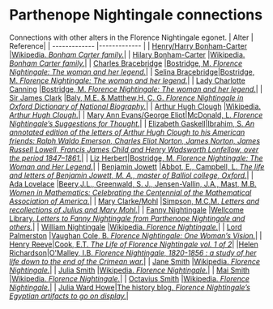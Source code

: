 # Parthenope Nightingale connections
Connections with other alters in the Florence Nightingale egonet.
| Alter  | Reference|
| ------------- |------------- |
| [Henry/Harry Bonham-Carter](https://github.com/altealo/FNTest/blob/master/AltersReferences/HenryBonhamCarter.md)  |[Wikipedia. *Bonham Carter family.*](https://en.wikipedia.org/wiki/Bonham_Carter_family)|
| [Hilary Bonham-Carter](https://github.com/altealo/FNTest/blob/master/AltersReferences/HilaryBonhamCarter.md)  |[Wikipedia. *Bonham Carter family.*](https://en.wikipedia.org/wiki/Bonham_Carter_family)|
| [Charles Bracebridge](https://github.com/altealo/FNTest/blob/master/AltersReferences/CharlesBracebridge.md)  |[Bostridge, M. *Florence Nightingale: The woman and her legend.*](https://books.google.co.uk/books?id=OsCiBgAAQBAJ&lpg=PR334&pg=PP1#v=onepage&q&f=false)|
| [Selina Bracebridge](https://github.com/altealo/FNTest/blob/master/AltersReferences/SelinaBracebridge.md)|[Bostridge, M. *Florence Nightingale: The woman and her legend.*](https://books.google.co.uk/books?id=OsCiBgAAQBAJ&lpg=PR334&pg=PP1#v=onepage&q&f=false)|
| [Lady Charlotte Canning](https://github.com/altealo/FNTest/blob/master/AltersReferences/LadyCharlotteCanning.md) |[Bostridge, M. *Florence Nightingale: The woman and her legend.*](https://books.google.co.uk/books?id=OsCiBgAAQBAJ&lpg=PR334&pg=PP1#v=onepage&q&f=false)|
| [Sir James Clark](https://github.com/altealo/FNTest/blob/master/AltersReferences/JamesClark.md) |[Baly, M.E. &  Matthew,H. C. G. *Florence Nightingale in Oxford Dictionary of National Biography.*](http://mathshistory.st-andrews.ac.uk/DNB/Nightingale.html)|
| [Arthur Hugh Clough](https://github.com/altealo/FNTest/blob/master/AltersReferences/ArthurHughClough.md) |[Wikipedia. *Arthur Hugh Clough.*](https://en.wikipedia.org/wiki/Arthur_Hugh_Clough)|
| [Mary Ann Evans/George Eliot](https://github.com/altealo/FNTest/blob/master/AltersReferences/GeorgeEliot.md)|[McDonald, L. *Florence Nightingale’s Suggestions for Thought.*](https://books.google.co.uk/books?id=Mle5Sjixa0cC&pg=PA23&lpg=PA23&dq=doctor+howe+and+nightingale&source=bl&ots=W4haIoMcCu&sig=ACfU3U2ko5LvZNCp0ut_wTLMbt23bsOYpA&hl=en&sa=X&ved=2ahUKEwjl56qtwfvjAhXhoXEKHUzwAjMQ6AEwDnoECAkQAQ#v=onepage&q=doctor%20howe%20and%20nightingale&f=false)|
| [Elizabeth Gaskell](https://github.com/altealo/FNTest/blob/master/AltersReferences/ElizabethGaskell.md)|[Ibrahim, S. *An annotated edition of the letters of Arthur Hugh Clough to his American friends: Ralph Waldo Emerson, Charles Eliot Norton, James Norton, James Russell Lowell, Francis James Child and Henry Wadsworth Lonfellow, over the period 1847–1861.*](https://www.dora.dmu.ac.uk/xmlui/bitstream/handle/2086/11468/Susan%20Ibrahim%20e-thesis%20submission.pdf;sequence=1)|
| [Liz Herbert](https://github.com/altealo/FNTest/blob/master/AltersReferences/LizHerbert.md)|[Bostridge, M. *Florence Nightingale: The Woman and Her Legend.*](https://books.google.co.uk/books?id=OsCiBgAAQBAJ&pg=PR249&lpg=PR249&dq=liz+herbert+parthenope+nightingale&source=bl&ots=3G9XLul-rY&sig=ACfU3U1JJV-j65GDPf4tAM452M2_xvz0Lg&hl=en&sa=X&ved=2ahUKEwiA6KHL_LXoAhVcVRUIHTmeCYwQ6AEwAHoECAUQAQ#v=onepage&q=liz%20herbert%20parthenope%20nightingale&f=false)|
| [Benjamin Jowett](https://github.com/altealo/FNTest/blob/master/AltersReferences/BenjaminJowett.md) |[Abbot, E., Campbell, L. *The life and letters of Benjamin Jowett, M. A., master of Balliol college, Oxford.*](https://archive.org/details/lifelettersbenja01abboiala/page/432/mode/2up)|
| [Ada Lovelace](https://github.com/altealo/FNTest/blob/master/AltersReferences/AdaLovelace.md) |[Beery,J.L., Greenwald, S. J., Jensen-Vallin, J.A., Mast, M.B. *Women in Mathematics: Celebrating the Centennial of the Mathematical Association of America.*](https://books.google.co.uk/books?id=eDVBDwAAQBAJ&pg=PA199&lpg=PA199&dq=ada+lovelace+adolphe+quetelet&source=bl&ots=_4SI4XcfyV&sig=ACfU3U1-fnZNcwPTr-YyHrmS-G3R98lhwg&hl=en&sa=X&ved=2ahUKEwidhs22wPvjAhWFgVwKHYvcCEk4ChDoATADegQIBhAB#v=onepage&q=ada%20lovelace%20adolphe%20quetelet&f=false)|
| [Mary Clarke/Mohl](https://github.com/altealo/FNTest/blob/master/AltersReferences/MaryClarke.md) |[Simpson, M.C.M. *Letters and recollections of Julius and Mary Mohl.*](https://archive.org/stream/lettersrecollect00simpiala/lettersrecollect00simpiala_djvu.txt)|
| [Fanny Nightingale](https://github.com/altealo/FNTest/blob/master/AltersReferences/FannyNightingale.md)  |[Wellcome Library. *Letters to Fanny Nightingale from Parthenope Nightingale and others.*](https://wellcomelibrary.org/item/b1925331x)|
| [William Nightingale](https://github.com/altealo/FNTest/blob/master/AltersReferences/WilliamNightingale.md)  |[Wikipedia. *Florence Nightingale.*](https://en.wikipedia.org/wiki/Florence_Nightingale)|
| [Lord Palmerston](https://github.com/altealo/FNTest/blob/master/AltersReferences/LordPalmerston.md) |[Vaughan Cole, B. *Florence Nightingale: One Woman’s Vision.*](http://files.lib.byu.edu/exhibits/nightingale/downloads/HouseofLearningLecture.pdf)|
| [Henry Reeve](https://github.com/altealo/FNTest/blob/master/AltersReferences/HenryReeve.md)|[Cook, E.T. *The Life of Florence Nightingale vol. 1 of 2*](https://www.gutenberg.org/files/40057/40057-h/40057-h.htm)|
|[Helen Richardson](https://github.com/altealo/FNTest/blob/master/AltersReferences/HelenRichardson.md)|[O'Malley, I.B. *Florence Nightingale, 1820-1856 : a study of her life down to the end of the Crimean war.*](https://archive.org/stream/florencenighting00omal/florencenighting00omal_djvu.txt)|
| [Jane Smith](https://github.com/altealo/FNTest/blob/master/AltersReferences/JaneSmith.md)  |[Wikipedia. *Florence Nightingale.*](https://en.wikipedia.org/wiki/Florence_Nightingale)|
| [Julia Smith](https://github.com/altealo/FNTest/blob/master/AltersReferences/JuliaSmith.md)  |[Wikipedia. *Florence Nightingale.*](https://en.wikipedia.org/wiki/Florence_Nightingale)|
| [Mai Smith](https://github.com/altealo/FNTest/blob/master/AltersReferences/MaiSmith.md)  |[Wikipedia. *Florence Nightingale.*](https://en.wikipedia.org/wiki/Florence_Nightingale)|
| [Octavius Smith](https://github.com/altealo/FNTest/blob/master/AltersReferences/OctaviusSmith.md)  |[Wikipedia. *Florence Nightingale.*](https://en.wikipedia.org/wiki/Florence_Nightingale)|
| [Julia Ward Howe](https://github.com/altealo/FNTest/blob/master/AltersReferences/JuliaWardHowe.md)|[The history blog. *Florence Nightingale’s Egyptian artifacts to go on display.*](http://www.thehistoryblog.com/archives/46973)|

